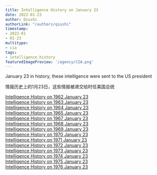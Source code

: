 ```yaml
---
title: Intelligence History on January 23
date: 2022-01-23
author: Qiushi 
authorLink: "/authors/qiushi"
timestamp: 
- 2022-01
- 01-23
multitype: 
- cia
tags: 
- intelligence_history
featuredImagePreview: '/agency/CIA.png'
---
```



January 23 in history, these intelligence were sent to the US president

情报历史上的1月23日，这些情报被递交给时任美国总统

<!--more-->







[Intelligence History on 1962 January 23](/dailybrief/1962-01-23)   
[Intelligence History on 1963 January 23](/dailybrief/1963-01-23)   
[Intelligence History on 1964 January 23](/dailybrief/1964-01-23)   
[Intelligence History on 1965 January 23](/dailybrief/1965-01-23)   
[Intelligence History on 1967 January 23](/dailybrief/1967-01-23)   
[Intelligence History on 1968 January 23](/dailybrief/1968-01-23)   
[Intelligence History on 1969 January 23](/dailybrief/1969-01-23)   
[Intelligence History on 1970 January 23](/dailybrief/1970-01-23)   
[Intelligence History on 1971 January 23](/dailybrief/1971-01-23)   
[Intelligence History on 1972 January 23](/dailybrief/1972-01-23)   
[Intelligence History on 1973 January 23](/dailybrief/1973-01-23)   
[Intelligence History on 1974 January 23](/dailybrief/1974-01-23)   
[Intelligence History on 1975 January 23](/dailybrief/1975-01-23)   
[Intelligence History on 1976 January 23](/dailybrief/1976-01-23)   
